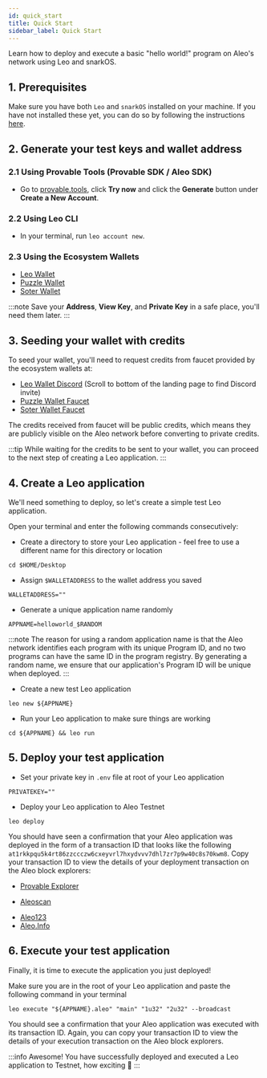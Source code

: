 ```yaml
---
id: quick_start
title: Quick Start
sidebar_label: Quick Start
---
```

Learn how to deploy and execute a basic "hello world!" program on Aleo's network using Leo and snarkOS. 



## 1. Prerequisites

Make sure you have both `Leo` and `snarkOS` installed on your machine. If you have not installed these yet, you can do so by following the instructions [here](../00_getting_started.md).



## 2. Generate your test keys and wallet address

### 2.1 Using Provable Tools (Provable SDK / Aleo SDK)

* Go to [provable.tools](https://www.provable.tools/), click **Try now** and click the **Generate** button under **Create a New Account**.

### 2.2 Using Leo CLI

* In your terminal, run `leo account new`.  

### 2.3 Using the Ecosystem Wallets

* [Leo Wallet](https://www.leo.app/)
* [Puzzle Wallet](https://puzzle.online/)
* [Soter Wallet](https://sotertech.io/)

:::note
Save your **Address**, **View Key**, and **Private Key** in a safe place, you'll need them later.
:::

## 3. Seeding your wallet with credits


To seed your wallet, you'll need to request credits from faucet provided by the ecosystem wallets at:
* [Leo Wallet Discord](https://www.leo.app/) (Scroll to bottom of the landing page to find Discord invite)
* [Puzzle Wallet Faucet](https://dev.puzzle.online/faucet)
* [Soter Wallet Faucet](https://faucetbeta.sotertech.io/)

The credits received from faucet will be public credits, which means they are publicly visible on the Aleo network before converting to private credits.



:::tip
While waiting for the credits to be sent to your wallet, you can proceed to the next step of creating a Leo application.
:::

## 4. Create a Leo application

We'll need something to deploy, so let's create a simple test Leo application.

Open your terminal and enter the following commands consecutively:

* Create a directory to store your Leo application - feel free to use a different name for this directory or location

```
cd $HOME/Desktop
```

* Assign `$WALLETADDRESS` to the wallet address you saved

```
WALLETADDRESS=""
```

* Generate a unique application name randomly

```
APPNAME=helloworld_$RANDOM
```

:::note
The reason for using a random application name is that the Aleo network identifies each program with its unique Program ID, and no two programs can have the same ID in the program registry. By generating a random name, we ensure that our application's Program ID will be unique when deployed.
:::

* Create a new test Leo application

```
leo new ${APPNAME}
```

* Run your Leo application to make sure things are working

```
cd ${APPNAME} && leo run
```

## 5. Deploy your test application

* Set your private key in `.env` file at root of your Leo application

```
PRIVATEKEY=""
```

* Deploy your Leo application to Aleo Testnet
```
leo deploy
```

You should have seen a confirmation that your Aleo application was deployed in the form of a transaction ID that looks like the following `at1rkkpqu5k4rt86zzccczw6cxeyvrl7hxydvvv7dhl7zr7p9w40c8s70kwm8`. Copy your transaction ID to view the details of your deployment transaction on the Aleo block explorers:

- [Provable Explorer](https://testnet.explorer.provable.com/)
<!-- markdown-link-check-disable -->
- [Aleoscan](https://testnet.aleoscan.io/)
<!-- markdown-link-check-enable -->
- [Aleo123](https://testnet.aleo123.io/)
- [Aleo.Info](https://testnet.aleo.info/)

## 6. Execute your test application

Finally, it is time to execute the application you just deployed!



Make sure you are in the root of your Leo application and paste the following command in your terminal

```
leo execute "${APPNAME}.aleo" "main" "1u32" "2u32" --broadcast
```

You should see a confirmation that your Aleo application was executed with its transaction ID. Again, you can copy your transaction ID to view the details of your execution transaction on the Aleo block explorers.

:::info
Awesome! You have successfully deployed and executed a Leo application to Testnet, how exciting 🎉
:::

